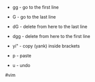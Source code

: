 - gg - go to the first line
- G - go to the last line

- dG - delete from here to the last line
- dgg - delete from here to the first line

- yi" - copy (yank) inside brackets

- p - paste

- u - undo

#vim